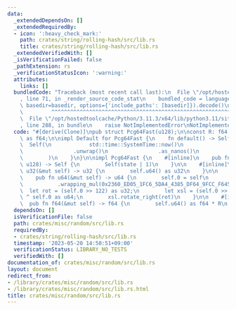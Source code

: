 ```yaml
---
data:
  _extendedDependsOn: []
  _extendedRequiredBy:
  - icon: ':heavy_check_mark:'
    path: crates/string/rolling-hash/src/lib.rs
    title: crates/string/rolling-hash/src/lib.rs
  _extendedVerifiedWith: []
  _isVerificationFailed: false
  _pathExtension: rs
  _verificationStatusIcon: ':warning:'
  attributes:
    links: []
  bundledCode: "Traceback (most recent call last):\n  File \"/opt/hostedtoolcache/Python/3.11.3/x64/lib/python3.11/site-packages/onlinejudge_verify/documentation/build.py\"\
    , line 71, in _render_source_code_stat\n    bundled_code = language.bundle(stat.path,\
    \ basedir=basedir, options={'include_paths': [basedir]}).decode()\n          \
    \         ^^^^^^^^^^^^^^^^^^^^^^^^^^^^^^^^^^^^^^^^^^^^^^^^^^^^^^^^^^^^^^^^^^^^^^^^^^^^^^^^^\n\
    \  File \"/opt/hostedtoolcache/Python/3.11.3/x64/lib/python3.11/site-packages/onlinejudge_verify/languages/rust.py\"\
    , line 288, in bundle\n    raise NotImplementedError\nNotImplementedError\n"
  code: "#[derive(Clone)]\npub struct Pcg64Fast(u128);\n\nconst R: f64 = 1.0 / 0xffff_ffff_ffff_ffff_u64\
    \ as f64;\n\nimpl Default for Pcg64Fast {\n    fn default() -> Self {\n      \
    \  Self(\n            std::time::SystemTime::now()\n                .duration_since(std::time::UNIX_EPOCH)\n\
    \                .unwrap()\n                .as_nanos()\n                | 1,\n\
    \        )\n    }\n}\n\nimpl Pcg64Fast {\n    #[inline]\n    pub fn new(state:\
    \ u128) -> Self {\n        Self(state | 1)\n    }\n\n    #[inline]\n    pub fn\
    \ u32(&mut self) -> u32 {\n        self.u64() as u32\n    }\n\n    #[inline(always)]\n\
    \    pub fn u64(&mut self) -> u64 {\n        self.0 = self\n            .0\n \
    \           .wrapping_mul(0x2360_ED05_1FC6_5DA4_4385_DF64_9FCC_F645);\n      \
    \  let rot = (self.0 >> 122) as u32;\n        let xsl = (self.0 >> 64) as u64\
    \ ^ self.0 as u64;\n        xsl.rotate_right(rot)\n    }\n\n    #[inline]\n  \
    \  pub fn f64(&mut self) -> f64 {\n        self.u64() as f64 * R\n    }\n}\n"
  dependsOn: []
  isVerificationFile: false
  path: crates/misc/random/src/lib.rs
  requiredBy:
  - crates/string/rolling-hash/src/lib.rs
  timestamp: '2023-05-20 14:50:51+09:00'
  verificationStatus: LIBRARY_NO_TESTS
  verifiedWith: []
documentation_of: crates/misc/random/src/lib.rs
layout: document
redirect_from:
- /library/crates/misc/random/src/lib.rs
- /library/crates/misc/random/src/lib.rs.html
title: crates/misc/random/src/lib.rs
---
```


